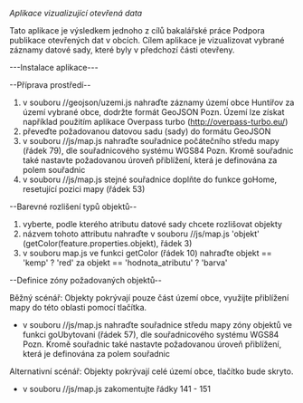 *Aplikace vizualizující otevřená data*

Tato aplikace je výsledkem jednoho z cílů bakalářské práce Podpora publikace otevřených dat v obcích.
Cílem aplikace je vizualizovat vybrané záznamy datové sady, které byly v předchozí části otevřeny.

---Instalace aplikace---

--Příprava prostředí--
1) v souboru //geojson/uzemi.js nahraďte záznamy území obce Huntířov za území vybrané obce, dodržte formát GeoJSON
Pozn. Území lze získat například použitím aplikace Overpass turbo (http://overpass-turbo.eu/)
2) převeďte požadovanou datovou sadu (sady) do formátu GeoJSON
3) v souboru //js/map.js nahraďte souřadnice počátečního středu mapy (řádek 79), dle souřadnicového systému WGS84 
Pozn. Kromě souřadnic také nastavte požadovanou úroveň přiblížení, která je definována za polem souřadnic
4) v souboru //js/map.js stejné souřadnice doplňte do funkce goHome, resetující pozici mapy (řádek 53)

--Barevné rozlišení typů objektů--

1) vyberte, podle kterého atributu datové sady chcete rozlišovat objekty
2) názvem tohoto attributu nahraďte v souboru //js/map.js 'objekt' (getColor(feature.properties.objekt), řádek 3)
3) v souboru map.js ve funkci getColor (řádek 10) nahraďte objekt == 'kemp' ? 'red' za objekt == 'hodnota_atributu' ? 'barva'

--Definice zóny požadovaných objektů--

Běžný scénář:
Objekty pokrývají pouze část území obce, využijte přiblížení mapy do této oblasti pomocí tlačítka.
- v souboru //js/map.js nahraďte souřadnice středu mapy zóny objektů ve funkci goUbytovani (řádek 57), dle souřadnicového systému WGS84
Pozn. Kromě souřadnic také nastavte požadovanou úroveň přiblížení, která je definována za polem souřadnic

Alternativní scénář:
Objekty pokrývají celé území obce, tlačítko bude skryto.
- v souboru //js/map.js zakomentujte řádky 141 - 151

